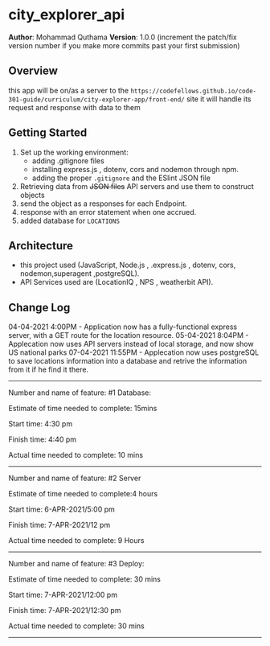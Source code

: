 # city_explorer_api

**Author**: Mohammad Quthama
**Version**: 1.0.0 (increment the patch/fix version number if you make more commits past your first submission)

## Overview
<!-- Provide a high level overview of what this application is and why you are building it, beyond the fact that it's an assignment for this class. (i.e. What's your problem domain?) -->
this app will be on/as a server to the `https://codefellows.github.io/code-301-guide/curriculum/city-explorer-app/front-end/` site it will handle its request and response with data to them

## Getting Started

1. Set up the working environment:
   * adding .gitignore files
   * installing express.js , dotenv, cors and nodemon through npm.
   * adding the proper `.gitignore` and the ESlint JSON file
2. Retrieving data from ~~JSON files~~ API servers and use them to construct objects
3. send the object as a responses for each Endpoint.
4. response with an error statement when one  accrued.
5. added database for `LOCATIONS`
<!-- What are the steps that a user must take in order to build this app on their own machine and get it running? -->

## Architecture
<!-- Provide a detailed description of the application design. What technologies (languages, libraries, etc) you're using, and any other relevant design information. -->
* this project used (JavaScript, Node.js , .express.js , dotenv, cors, nodemon,superagent ,postgreSQL).
* API Services used  are (LocationIQ , NPS , weatherbit API).


## Change Log

04-04-2021 4:00PM - Application now has a fully-functional express server, with a GET route for the location resource.
05-04-2021 8:04PM - Applecation now uses  API servers instead of local storage, and now show US national parks
07-04-2021 11:55PM - Applecation now uses postgreSQL to save locations information into a database and retrive the information from it if he find it there. 


<!-- Use this area to document the iterative changes made to your application as each feature is successfully implemented. Use time stamps. Here's an examples:

01-01-2001 4:59pm - Application now has a fully-functional express server, with a GET route for the location resource.

## Credits and Collaborations
<!-- Give credit (and a link) to other people or resources that helped you build this application. -->

****

Number and name of feature: #1 Database: 

Estimate of time needed to complete: 15mins

Start time: 4:30 pm

Finish time: 4:40 pm

Actual time needed to complete: 10 mins

****

Number and name of feature: #2 Server

Estimate of time needed to complete:4 hours

Start time: 6-APR-2021/5:00 pm

Finish time: 7-APR-2021/12 pm

Actual time needed to complete: 9 Hours

****

Number and name of feature: #3 Deploy:

Estimate of time needed to complete: 30 mins

Start time: 7-APR-2021/12:00 pm

Finish time: 7-APR-2021/12:30 pm

Actual time needed to complete: 30 mins

****
